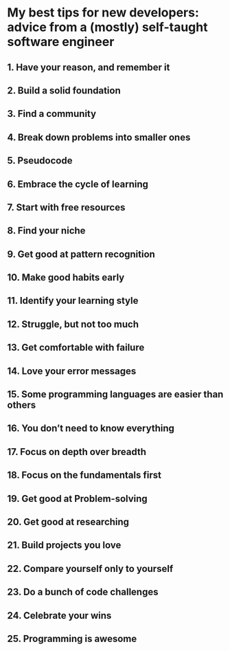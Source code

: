 # My best tips for new developers: advice from a (mostly) self-taught software engineer

## 1. Have your reason, and remember it

## 2. Build a solid foundation

## 3. Find a community

## 4. Break down problems into smaller ones

## 5. Pseudocode

## 6. Embrace the cycle of learning

## 7. Start with free resources

## 8. Find your niche

## 9. Get good at pattern recognition

## 10. Make good habits early

## 11. Identify your learning style

## 12. Struggle, but not too much

## 13. Get comfortable with failure

## 14. Love your error messages

## 15. Some programming languages are easier than others

## 16. You don’t need to know everything

## 17. Focus on depth over breadth

## 18. Focus on the fundamentals first

## 19. Get good at Problem-solving

## 20. Get good at researching

## 21. Build projects you love

## 22. Compare yourself only to yourself

## 23. Do a bunch of code challenges

## 24. Celebrate your wins

## 25. Programming is awesome
